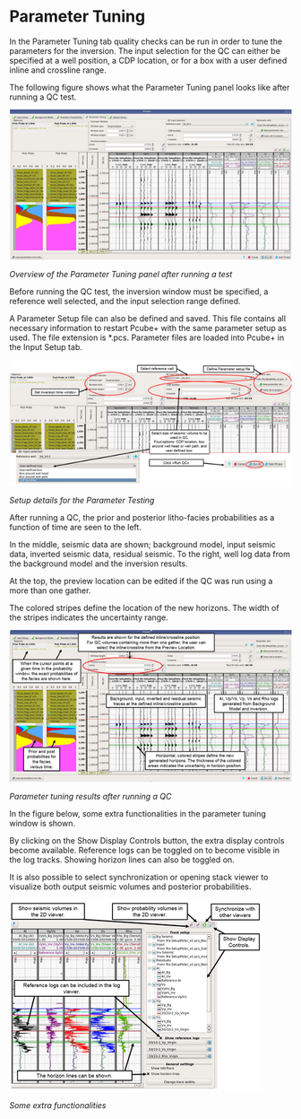 # Parameter Tuning

In the Parameter Tuning tab quality checks can be run in order to tune the parameters for the inversion. The input selection for the QC can either be specified at a well position, a CDP location, or for a box with a user defined inline and crossline range.

The following figure shows what  the Parameter Tuning panel looks like after running a QC test.

![](../../../.gitbook/assets/087_interpretation.png)

_Overview of the Parameter Tuning panel after running a test_

Before running the QC test, the inversion window must be specified, a reference well selected, and the input selection range defined.

A Parameter Setup file can also be defined and saved. This file contains all necessary information to restart Pcube+ with the same parameter setup as used. The file extension is \*.pcs. Parameter files are loaded into Pcube+ in the Input Setup tab.

![](../../../.gitbook/assets/088_interpretation.png)

_Setup details for the Parameter Testing_

After running a QC, the prior and posterior litho-facies probabilities as a function of time are seen to the left.

In the middle, seismic data are shown; background model, input seismic data, inverted seismic data, residual seismic. To the right, well log data from the background model and the inversion results.

At the top, the preview location can be edited if the QC was run using a more than one gather.

The colored stripes define the location of the new horizons. The width of the stripes indicates the uncertainty range.

![](../../../.gitbook/assets/089_interpretation.png)

_Parameter tuning results after running a QC_

In the figure below, some extra functionalities in the parameter tuning window is shown.

By clicking on the Show Display Controls button, the extra display controls become available. Reference logs can be toggled on to become visible in the log tracks. Showing horizon lines can also be toggled on.

It is also possible to select synchronization or opening stack viewer to visualize both output seismic volumes and posterior probabilities.

![](../../../.gitbook/assets/090_interpretation.png)

_Some extra functionalities_

